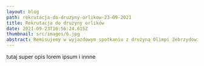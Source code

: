 ```yaml
---
layout: blog
path: rekrutacja-do-druzyny-orlikow-23-09-2021
title: Rekrutacja do drużyny orlików
date: 2021-09-23T16:56:24.615Z
thumbnail: src/images/6.jpg
abstract: Remisujemy w wyjazdowym spotkaniu z drużyną Olimpi Zebrzydowice 0:0
---
```

tutaj super opis lorem ipsum i innne